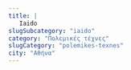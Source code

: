 ```yaml
---
title: |
   Iaido
slugSubcategory: "iaido"
category: "Πολεμικές τέχνες"
slugCategory: "polemikes-texnes"
city: "Αθήνα"
---
```


